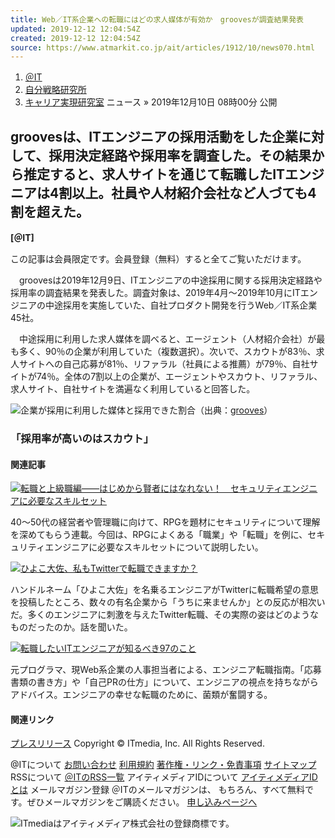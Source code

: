 ```yaml
---
title: Web／IT系企業への転職にはどの求人媒体が有効か　groovesが調査結果発表
updated: 2019-12-12 12:04:54Z
created: 2019-12-12 12:04:54Z
source: https://www.atmarkit.co.jp/ait/articles/1912/10/news070.html
---
```


1. [＠IT](https://www.atmarkit.co.jp/)
2. [自分戦略研究所](https://www.atmarkit.co.jp/ait/subtop/jibun/)
3. [キャリア実現研究室](https://www.atmarkit.co.jp/ait/subtop/jibun/lcareer/)
ニュース
»  2019年12月10日 08時00分 公開

## groovesは、ITエンジニアの採用活動をした企業に対して、採用決定経路や採用率を調査した。その結果から推定すると、求人サイトを通じて転職したITエンジニアは4割以上。社員や人材紹介会社など人づても4割を超えた。

**[＠IT]**

この記事は会員限定です。会員登録（無料）すると全てご覧いただけます。

　groovesは2019年12月9日、ITエンジニアの中途採用に関する採用決定経路や採用率の調査結果を発表した。調査対象は、2019年4月〜2019年10月にITエンジニアの中途採用を実施していた、自社プロダクト開発を行うWeb／IT系企業45社。

　中途採用に利用した求人媒体を調べると、エージェント（人材紹介会社）が最も多く、90％の企業が利用していた（複数選択）。次いで、スカウトが83％、求人サイトへの自己応募が81％、リファラル（社員による推薦）が79％、自社サイトが74％。全体の7割以上の企業が、エージェントやスカウト、リファラル、求人サイト、自社サイトを満遍なく利用していると回答した。

[![](https://image.itmedia.co.jp/ait/articles/1912/10/sssdfg.png)](https://image.itmedia.co.jp/l/im/ait/articles/1912/10/l_sssdfg.png)企業が採用に利用した媒体と採用できた割合（出典：[grooves](https://www.grooves.com/news/2953)）

### 「採用率が高いのはスカウト」

#### 関連記事

[![](https://image.itmedia.co.jp/ait/articles/1905/31/news009.jpg)転職と上級職編――はじめから賢者にはなれない！　セキュリティエンジニアに必要なスキルセット](https://www.atmarkit.co.jp/ait/articles/1905/31/news009.html)

40〜50代の経営者や管理職に向けて、RPGを題材にセキュリティについて理解を深めてもらう連載。今回は、RPGによくある「職業」や「転職」を例に、セキュリティエンジニアに必要なスキルセットについて説明したい。

[![](https://image.itmedia.co.jp/ait/articles/1807/30/news008.jpg)ひよこ大佐、私もTwitterで転職できますか？](https://www.atmarkit.co.jp/ait/articles/1807/30/news008.html)

ハンドルネーム「ひよこ大佐」を名乗るエンジニアがTwitterに転職希望の意思を投稿したところ、数々の有名企業から「うちに来ませんか」との反応が相次いだ。多くのエンジニアに刺激を与えたTwitter転職、その実際の姿はどのようなものだったのか。話を聞いた。

[![](https://image.itmedia.co.jp/ait/articles/1203/28/news129.jpg)転職したいITエンジニアが知るべき97のこと](https://www.atmarkit.co.jp/ait/articles/1203/28/news129.html)

元プログラマ、現Web系企業の人事担当者による、エンジニア転職指南。「応募書類の書き方」や「自己PRの仕方」について、エンジニアの視点を持ちながらアドバイス。エンジニアの幸せな転職のために、菌類が奮闘する。

#### 関連リンク

[プレスリリース](https://www.grooves.com/news/2953)
Copyright © ITmedia, Inc. All Rights Reserved.

@ITについて
[お問い合わせ](http://www.atmarkit.co.jp/aboutus/contact_us/contact_us.html)
[利用規約](http://www.atmarkit.co.jp/aboutus/termofuse/termofuse.html)
[著作権・リンク・免責事項](http://www.atmarkit.co.jp/aboutus/copyright/copyright.html)
[サイトマップ](http://www.atmarkit.co.jp/info/sitemap/sitemap.html)
RSSについて
[＠ITのRSS一覧](https://corp.itmedia.co.jp/media/rss_list/)
アイティメディアIDについて
[アイティメディアIDとは](http://id.itmedia.jp/info/campaign/all_id.html)
メールマガジン登録
＠ITのメールマガジンは、 もちろん、すべて無料です。ぜひメールマガジンをご購読ください。
[申し込みページへ](http://www.atmarkit.co.jp/ait/subtop/info/lp/ait_new.html)

[![](https://image.itmedia.co.jp/images/logo/170_itmedia_bgw.gif)](https://corp.itmedia.co.jp/)ITmediaはアイティメディア株式会社の登録商標です。